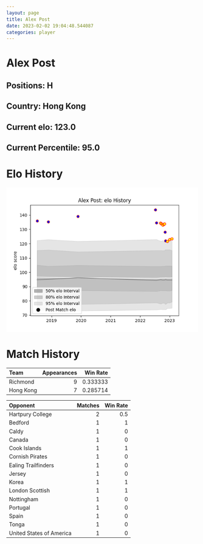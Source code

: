 ```yaml
---  
layout: page  
title: Alex Post  
date: 2023-02-02 19:04:48.544087  
categories: player  
---
```

# Alex Post

## Positions: H

## Country: Hong Kong

## Current elo: 123.0

## Current Percentile: 95.0

# Elo History


![elo history](history_AlexPost.png)
# Match History


| Team      |   Appearances |   Win Rate |
|:----------|--------------:|-----------:|
| Richmond  |             9 |   0.333333 |
| Hong Kong |             7 |   0.285714 |

| Opponent                 |   Matches |   Win Rate |
|:-------------------------|----------:|-----------:|
| Hartpury College         |         2 |        0.5 |
| Bedford                  |         1 |        1   |
| Caldy                    |         1 |        0   |
| Canada                   |         1 |        0   |
| Cook Islands             |         1 |        1   |
| Cornish Pirates          |         1 |        0   |
| Ealing Trailfinders      |         1 |        0   |
| Jersey                   |         1 |        0   |
| Korea                    |         1 |        1   |
| London Scottish          |         1 |        1   |
| Nottingham               |         1 |        0   |
| Portugal                 |         1 |        0   |
| Spain                    |         1 |        0   |
| Tonga                    |         1 |        0   |
| United States of America |         1 |        0   |